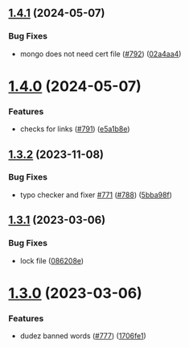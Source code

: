 ## [1.4.1](https://github.com/EddieHubCommunity/EddieBot/compare/v1.4.0...v1.4.1) (2024-05-07)


### Bug Fixes

* mongo does not need cert file ([#792](https://github.com/EddieHubCommunity/EddieBot/issues/792)) ([02a4aa4](https://github.com/EddieHubCommunity/EddieBot/commit/02a4aa49b04222c16c0e02c5bbdc1ac2933d186a))



# [1.4.0](https://github.com/EddieHubCommunity/EddieBot/compare/v1.3.2...v1.4.0) (2024-05-07)


### Features

* checks for links ([#791](https://github.com/EddieHubCommunity/EddieBot/issues/791)) ([e5a1b8e](https://github.com/EddieHubCommunity/EddieBot/commit/e5a1b8ed2ae817e077d27aba61c699bf6b5808d8))



## [1.3.2](https://github.com/EddieHubCommunity/EddieBot/compare/v1.3.1...v1.3.2) (2023-11-08)


### Bug Fixes

* typo checker and fixer [#771](https://github.com/EddieHubCommunity/EddieBot/issues/771) ([#788](https://github.com/EddieHubCommunity/EddieBot/issues/788)) ([5bba98f](https://github.com/EddieHubCommunity/EddieBot/commit/5bba98ffe963e6c43a197336a52373b787e3cfb0))



## [1.3.1](https://github.com/EddieHubCommunity/EddieBot/compare/v1.3.0...v1.3.1) (2023-03-06)


### Bug Fixes

* lock file ([086208e](https://github.com/EddieHubCommunity/EddieBot/commit/086208ea40cd45f47d7dc35ea00223b0b6fdc267))



# [1.3.0](https://github.com/EddieHubCommunity/EddieBot/compare/v1.2.14...v1.3.0) (2023-03-06)


### Features

* dudez banned words ([#777](https://github.com/EddieHubCommunity/EddieBot/issues/777)) ([1706fe1](https://github.com/EddieHubCommunity/EddieBot/commit/1706fe17b7aced95279203b020dcf7c01ec73f58))



